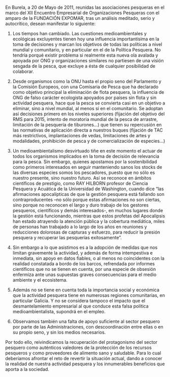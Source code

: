 En Burela, a 20 de Mayo de 2011, reunidas las asociaciones pesqueras en el marco del XII Encuentro Empresarial de Organizaciones Pesqueras con el amparo de la FUNDACIÓN EXPOMAR, tras un análisis meditado, serio y autocrítico, desean manifestar lo siguiente:
	
1. Los tiempos han cambiado. Las cuestiones medioambientales y ecológicas excluyentes tienen hoy una influencia importantísima en la toma de decisiones y marcan los objetivos de todas las políticas a nivel mundial y comunitario, y en particular en el de la Política Pesquera. No tendría porqué existir problema si realmente esta nueva ola avalada y apoyada por ONG y organizaciones similares no partiesen de una visión sesgada de la pesca, que excluye a ésta de cualquier posibilidad de colaborar.

2. Desde organismos como la ONU hasta el propio seno del Parlamento y la Comisión Europeos, con una Comisaria de Pesca que ha declarado como objetivo principal la eliminación de flota pesquera, la influencia de ONG de falso carácter ecologista apoyados por países sin flota y sin actividad pesquera, hace que la pesca se convierta casi en un objetivo a eliminar, sino a nivel mundial, al menos sí en el comunitario. Se adoptan así decisiones primero en los niveles superiores (fijación del objetivo del RMS para 2015, intento de moratoria mundial de la pesca de arrastre, limitación de la pesquería de tiburones…) que tienen su repercusión en las normativas de aplicación directa a nuestros buques (fijación de TAC más restrictivos, implantaciones de vedas, limitaciones de artes y modalidades, prohibición de pesca y de comercialización de especies…)

3. Un medioambientalismo desvirtuado tiñe en este momento el actuar de todos los organismos implicados en la toma de decisión de relevancia para la pesca. Sin embargo, quienes apostamos por la sostenibilidad como primeros interesados en seguir manteniendo sanos los stocks de las diversas especies somos los pescadores, puesto que no sólo es nuestro presente, sino nuestro futuro. Así se reconoce en ámbitos científicos de prestigio, como RAY HILBORN profesor de Ciencia Pesquera y Acuática de la Universidad de Washington, cuando dice “las afirmaciones apocalípticas de que la gestión pesquera está fallando son contraproducentes –no sólo porque estas afirmaciones no son ciertas, sino porque no reconocen el largo y duro trabajo de los gestores pesqueros, científicos y demás interesados-, en muchos lugares donde la gestión está funcionando, mientras que estos profetas del Apocalipsis  han estado atrayendo la atención pública y la cobertura mediática, miles de personas han trabajado a lo largo de los años en reuniones y reducciones dolorosas de capturas y esfuerzo, para reducir la presión pesquera y recuperar las pesquerías exitosamente”.

4. Sin embargo a lo que asistimos es a la adopción de medidas que nos limitan gravemente la actividad, y además de forma intempestiva e inmediata, sin apoyo en datos fiables, o al menos no coincidentes con la realidad constatada a bordo de los barcos, refrendada por  informes científicos que no se tienen en cuenta, por una especie de obsesión enfermiza ante unas supuestas graves consecuencias para el medio ambiente y el ecosistema.

5. Además no se tiene en cuenta toda la importancia social y económica que la actividad pesquera tiene en numerosas regiones comunitarias, en particular Galicia. Y  no se considera tampoco el impacto que el desmantelamiento empresarial al que conduce esta falsa política medioambientalista, supondrá en el empleo.

6. Observamos también una falta de apoyo suficiente al sector pesquero por parte de las Administraciones, con descoordinación entre ellas o en su propio seno, y sin los medios necesarios.

Por todo ello, reivindicamos la recuperación del protagonismo del sector pesquero como auténticos valedores de la protección de los recursos pesqueros y como proveedores de alimento sano y saludable. Para lo cual deberíamos afrontar el reto de revertir la situación actual, dando a conocer la realidad de nuestra actividad pesquera y los innumerables beneficios que aporta a la sociedad.